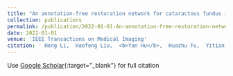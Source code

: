 ```yaml
---
title: "An annotation-free restoration network for cataractous fundus images"
collection: publications
permalink: /publication/2022-01-01-An-annotation-free-restoration-network-for-cataractous-fundus-images
date: 2022-01-01
venue: 'IEEE Transactions on Medical Imaging'
citation: ' Heng Li,  Haofeng Liu,  <b>Yan Hu</b>,  Huazhu Fu,  Yitian Zhao,  Hanpei Miao,  Jiang Liu, &quot;An annotation-free restoration network for cataractous fundus images.&quot; IEEE Transactions on Medical Imaging, 2022.'
---
```

Use [Google Scholar](https://scholar.google.com/scholar?q=An+annotation+free+restoration+network+for+cataractous+fundus+images){:target="_blank"} for full citation